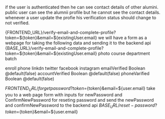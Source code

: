 if the user is authenticated then he can see contact details of other alumini.
public user can see the alumnii profile but he cannot see the contact details.
whenever a user update the profie his verification status should change to not verified.


{FRONTEND_URL}/verify-email-and-complete-profile?token=${token}&email=${existingUser.email} we will have a form as a webpage for taking  the following data and sending it to the backend api {BASE_URL}/verify-email-and-complete-profile?token=${token}&email=${existingUser.email}
  photo 
  course 
  department 
  batch 

  enroll 
  phone 
  linkdn 
  twitter 
  facebook 
  instagram 
  emailVerified Boolean @default(false)
  accountVerified Boolean @default(false)
  phoneVarified Boolean @default(false)


  ${FRONTEND_URL}/forgetpassword?token=${token}&email=${user.email} take you to a web page form with inputs for newPassword and ConfirmNewPassword for reseting password and send the newPassword and confirmNewPassword to the backend api
  ${BASE_URL}/reset-password?token=${token}&email=${user.email} 